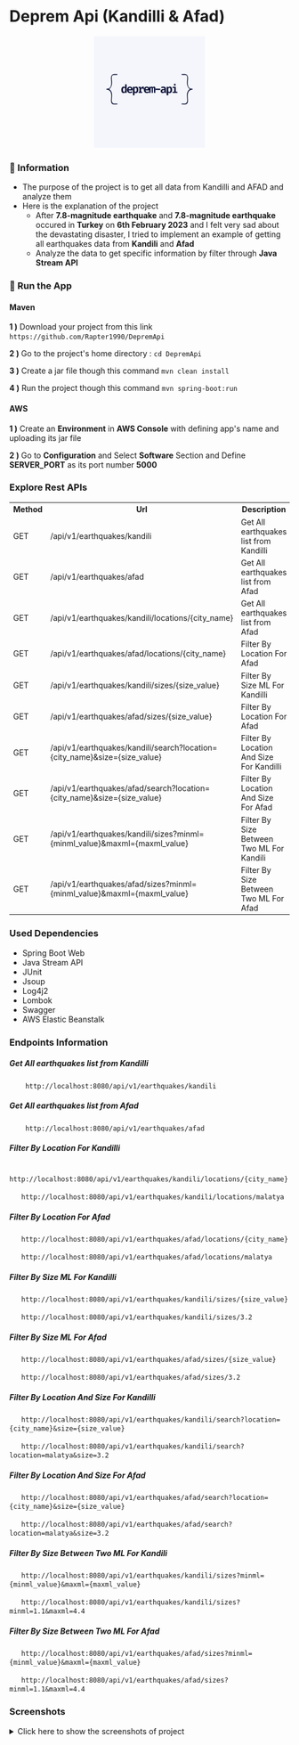 # Deprem Api (Kandilli & Afad)

<p align="center">
    <img src="screenshots/screenshot_main.PNG" alt="Main Information" width="200" height="200">
</p>

### 📖 Information

<ul style="list-style-type:disc">
  <li>The purpose of the project is to get all data from Kandilli and AFAD and analyze them</li>  
  <li>Here is the explanation of the project
      <ul>
        <li>After <b>7.8-magnitude earthquake</b> and <b>7.8-magnitude earthquake</b> occured in <b>Turkey</b> on <b>6th February 2023</b> and I felt very sad about the devastating disaster, I tried to implement an example of getting all earthquakes data from <b>Kandili</b> and <b>Afad</b></li>
        <li>Analyze the data to get specific information by filter through <b>Java Stream API</b></li>
      </ul>
  </li>
</ul>

### 🔨 Run the App

#### Maven

<b>1 )</b> Download your project from this link `https://github.com/Rapter1990/DepremApi`

<b>2 )</b> Go to the project's home directory :  `cd DepremApi`

<b>3 )</b> Create a jar file though this command `mvn clean install`

<b>4 )</b> Run the project though this command `mvn spring-boot:run`

#### AWS 

<b>1 )</b> Create an <b>Environment</b> in <b>AWS Console</b> with defining app's name and uploading its jar file 

<b>2 )</b> Go to <b>Configuration</b> and Select <b>Software</b> Section and Define <b>SERVER_PORT</b> as its port number <b>5000</b> 


### Explore Rest APIs
<table style="width:100%">
  <tr>
    <th>Method</th>
    <th>Url</th>
    <th>Description</th>
    <th>Local</th>
    <th>AWS</th>
  </tr>
  <tr>
    <td>GET</td>
    <td>/api/v1/earthquakes/kandili</td>
    <td>Get All earthquakes list from Kandilli</td>
    <td><a href="README.md#earthquakes_kandili">Info</a></td>
    <td><a href="README.md#earthquakes_kandili_aws">Info</a></td>
  </tr>
  <tr>
      <td>GET</td>
      <td>/api/v1/earthquakes/afad</td>
      <td> Get All earthquakes list from Afad</td>
      <td><a href="README.md#earthquakes_afad">Info</a></td>
      <td><a href="README.md#earthquakes_afad_aws">Info</a></td>
  </tr>
  <tr>
      <td>GET</td>
      <td>/api/v1/earthquakes/kandili/locations/{city_name}</td>
      <td> Get All earthquakes list from Afad</td>
      <td><a href="README.md#earthquakes_kandili_locations">Info</a></td>
      <td><a href="README.md#earthquakes_kandili_locations_aws">Info</a></td>
  </tr>
  <tr>
      <td>GET</td>
      <td>/api/v1/earthquakes/afad/locations/{city_name}</td>
      <td>Filter By Location For Afad</td>
      <td><a href="README.md#earthquakes_afad_locations">Info</a></td>
      <td><a href="README.md#earthquakes_afad_locations_aws">Info</a></td>
  </tr>
  <tr>
      <td>GET</td>
      <td>/api/v1/earthquakes/kandili/sizes/{size_value}</td>
      <td> Filter By Size ML For Kandilli </td>
      <td><a href="README.md#earthquakes_afad_sizes">Info</a></td>
      <td><a href="README.md#earthquakes_afad_sizes_aws">Info</a></td>
  </tr>
  <tr>
      <td>GET</td>
      <td>/api/v1/earthquakes/afad/sizes/{size_value}</td>
      <td>Filter By Location For Afad</td>
      <td><a href="README.md#earthquakes_afad_sizes">Info</a></td>
      <td><a href="README.md#earthquakes_afad_sizes_aws">Info</a></td>
  </tr>
  <tr>
      <td>GET</td>
      <td>/api/v1/earthquakes/kandili/search?location={city_name}&size={size_value}</td>
      <td>Filter By Location And Size For Kandilli</td>
      <td><a href="README.md#earthquakes_kandilli_search">Info</a></td>
      <td><a href="README.md#earthquakes_kandilli_search_aws">Info</a></td>
  </tr>
  <tr>
      <td>GET</td>
      <td>/api/v1/earthquakes/afad/search?location={city_name}&size={size_value}</td>
      <td>Filter By Location And Size For Afad</td>
      <td><a href="README.md#earthquakes_afad_search">Info</a></td>
      <td><a href="README.md#earthquakes_afad_search_aws">Info</a></td>
  </tr>
  <tr>
      <td>GET</td>
      <td>/api/v1/earthquakes/kandili/sizes?minml={minml_value}&maxml={maxml_value}</td>
      <td>Filter By Size Between Two ML For Kandili</td>
      <td><a href="README.md#earthquakes_kandili_sizes">Info</a></td>
      <td><a href="README.md#earthquakes_kandili_sizes_aws">Info</a></td>
  </tr>
  <tr>
      <td>GET</td>
      <td>/api/v1/earthquakes/afad/sizes?minml={minml_value}&maxml={maxml_value}</td>
      <td>Filter By Size Between Two ML For Afad</td>
      <td><a href="README.md#earthquakes_afad_sizes">Info</a></td>
      <td><a href="README.md#earthquakes_afad_sizes_aws">Info</a></td>
  </tr>
</table>

### Used Dependencies
* Spring Boot Web
* Java Stream API
* JUnit
* Jsoup
* Log4j2
* Lombok
* Swagger
* AWS Elastic Beanstalk


### Endpoints Information

##### <a id="earthquakes_kandili"></a>  Get All earthquakes list from Kandilli
``` 
    http://localhost:8080/api/v1/earthquakes/kandili 
```

##### <a id="earthquakes_afad"></a> Get All earthquakes list from Afad
``` 
    http://localhost:8080/api/v1/earthquakes/afad 
```

##### <a id="earthquakes_kandili_locations"></a> Filter By Location For Kandilli
```
   http://localhost:8080/api/v1/earthquakes/kandili/locations/{city_name} 
   
   http://localhost:8080/api/v1/earthquakes/kandili/locations/malatya
```

##### <a id="earthquakes_afad_locations"></a> Filter By Location For Afad
```
   http://localhost:8080/api/v1/earthquakes/afad/locations/{city_name}
   
   http://localhost:8080/api/v1/earthquakes/afad/locations/malatya
```

##### <a id="earthquakes_kandili_sizes"></a> Filter By Size ML For Kandilli
```
   http://localhost:8080/api/v1/earthquakes/kandili/sizes/{size_value}
   
   http://localhost:8080/api/v1/earthquakes/kandili/sizes/3.2
```

##### <a id="earthquakes_afad_sizes"></a> Filter By Size ML For Afad
```
   http://localhost:8080/api/v1/earthquakes/afad/sizes/{size_value}
   
   http://localhost:8080/api/v1/earthquakes/afad/sizes/3.2
```

##### <a id="earthquakes_kandilli_search"></a> Filter By Location And Size For Kandilli
```
   http://localhost:8080/api/v1/earthquakes/kandili/search?location={city_name}&size={size_value}
   
   http://localhost:8080/api/v1/earthquakes/kandili/search?location=malatya&size=3.2
```

##### <a id="earthquakes_afad_search"></a> Filter By Location And Size For Afad
```
   http://localhost:8080/api/v1/earthquakes/afad/search?location={city_name}&size={size_value}
   
   http://localhost:8080/api/v1/earthquakes/afad/search?location=malatya&size=3.2
```

##### <a id="earthquakes_kandili_sizes"></a> Filter By Size Between Two ML For Kandili
```
   http://localhost:8080/api/v1/earthquakes/kandili/sizes?minml={minml_value}&maxml={maxml_value}
   
   http://localhost:8080/api/v1/earthquakes/kandili/sizes?minml=1.1&maxml=4.4
```

##### <a id="earthquakes_afad_sizes"></a> Filter By Size Between Two ML For Afad
```
   http://localhost:8080/api/v1/earthquakes/afad/sizes?minml={minml_value}&maxml={maxml_value}
   
   http://localhost:8080/api/v1/earthquakes/afad/sizes?minml=1.1&maxml=4.4
```

### Screenshots

<details>
<summary>Click here to show the screenshots of project</summary>
    <p> Figure 1 </p>
    <img src ="screenshots/screenshot_1.PNG">
</details>